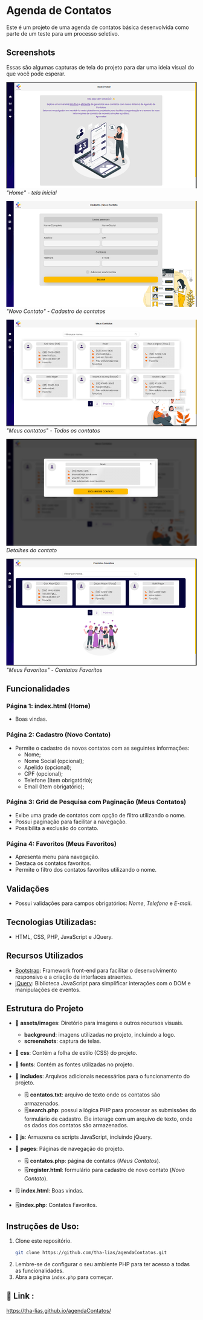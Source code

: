 # Agenda de Contatos

Este é um projeto de uma agenda de contatos básica desenvolvida como parte de um teste para um processo seletivo.

## Screenshots

Essas são algumas capturas de tela do projeto para dar uma ideia visual do que você pode esperar.

![Captura de Tela 5](./assets/images/screenshots/captura5.png)
*"Home" - tela inicial*

![Captura de Tela 2](./assets/images/screenshots/captura2.png)
*"Novo Contato" - Cadastro de contatos*

![Captura de Tela 3](./assets/images/screenshots/captura3.png)
*"Meus contatos" - Todos os contatos*

![Captura de Tela 3](./assets/images/screenshots/captura4.png)
*Detalhes do contato*

![Captura de Tela 1](./assets/images/screenshots/captura1.png)
*"Meus Favoritos" - Contatos Favoritos*

## Funcionalidades

### Página 1: index.html (Home)

- Boas vindas.

### Página 2: Cadastro  (Novo Contato)

- Permite o cadastro de novos contatos com as seguintes informações:
  - Nome;
  - Nome Social (opcional);
  - Apelido (opcional);
  - CPF (opcional);
  - Telefone (Item obrigatório);
  - Email (Item obrigatório);

### Página 3: Grid de Pesquisa com Paginação (Meus Contatos)

- Exibe uma grade de contatos com opção de filtro utilizando o nome.
- Possui paginação para facilitar a navegação.
- Possíbilita a exclusão do contato.

### Página 4: Favoritos (Meus Favoritos)

- Apresenta menu para navegação.
- Destaca os contatos favoritos.
- Permite o filtro dos contatos favoritos utilizando o nome.


## Validações

- Possui validações para campos obrigatórios: *Nome*, *Telefone* e *E-mail*.

## Tecnologias Utilizadas:
- HTML, CSS, PHP, JavaScript e JQuery.

## Recursos Utilizados

- [Bootstrap](https://getbootstrap.com/): Framework front-end para facilitar o desenvolvimento responsivo e a criação de interfaces atraentes.
- [jQuery](https://jquery.com/): Biblioteca JavaScript para simplificar interações com o DOM e manipulações de eventos.



## Estrutura do Projeto

- 📁 **assets/images**: Diretório para imagens e outros recursos visuais.
  - **background**: imagens utilizadas no projeto, incluindo a logo.
  - **screenshots**: captura de telas.
 
- 📁 **css**: Contém a folha de estilo (CSS) do projeto.
- 📁 **fonts**: Contém as fontes utilizadas no projeto.
- 📁 **includes**: Arquivos adicionais necessários para o funcionamento do projeto.
  - 🗒️ **contatos.txt**: arquivo de texto onde os contatos são armazenados.
  - 🗒️**search.php**: possui a lógica PHP para processar as submissões do formulário de cadastro. Ele interage com um arquivo de texto, onde os dados dos contatos são armazenados.
- 📁 **js**: Armazena os scripts JavaScript, incluindo jQuery.
- 📁 **pages**: Páginas de navegação do projeto.
  - 🗒️ **contatos.php**: página de contatos (*Meus Contatos*).
  - 🗒️**register.html**: formulário para cadastro de novo contato (*Novo Contato*).

- 🗒️ **index.html**: Boas vindas.
- 🗒️**index.php**: Contatos Favoritos.

## Instruções de Uso:
1. Clone este repositório.
   ```bash
   git clone https://github.com/tha-lias/agendaContatos.git

2. Lembre-se de configurar o seu ambiente PHP para ter acesso a todas as funcionalidades.
3. Abra a página `index.php` para começar.

## 🔗 Link :
https://tha-lias.github.io/agendaContatos/

